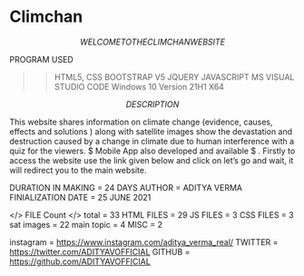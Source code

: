 # Climchan
$$  WELCOME TO THE CLIMCHAN WEBSITE  $$

PROGRAM USED
>> HTML5, CSS
>> BOOTSTRAP V5
>> JQUERY
>> JAVASCRIPT
>> MS VISUAL STUDIO CODE
>> Windows 10 Version 21H1 X64

$$DESCRIPTION$$

This website shares information on climate change (evidence, causes, effects and solutions ) 
along with satellite images show the devastation and destruction caused by a change in climate 
due to human interference with a quiz for the viewers. $ Mobile App also developed and available $ .
Firstly to access the website use the link given below and click on let’s go and wait,
 it will redirect you to the main website.

DURATION IN MAKING = 24 DAYS
AUTHOR = ADITYA VERMA
FINIALIZATION DATE = 25 JUNE 2021


</> FILE Count  </>
total = 33
HTML FILES = 29
JS FILES = 3
CSS FILES = 3
sat images = 22
main topic = 4
MISC = 2

instagram = https://www.instagram.com/aditya_verma_real/
TWITTER = https://twitter.com/ADITYAVOFFICIAL
GITHUB = https://github.com/ADITYAVOFFICIAL
